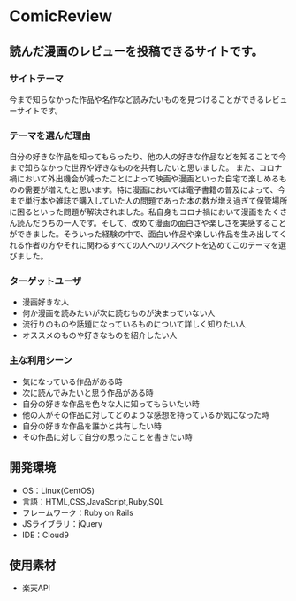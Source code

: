 # ComicReview

## 読んだ漫画のレビューを投稿できるサイトです。
### サイトテーマ
今まで知らなかった作品や名作など読みたいものを見つけることができるレビューサイトです。

### テーマを選んだ理由
自分の好きな作品を知ってもらったり、他の人の好きな作品などを知ることで今まで知らなかった世界や好きなものを共有したいと思いました。
また、コロナ禍において外出機会が減ったことによって映画や漫画といった自宅で楽しめるものの需要が増えたと思います。特に漫画においては電子書籍の普及によって、今まで単行本や雑誌で購入していた人の問題であった本の数が増え過ぎて保管場所に困るといった問題が解決されました。私自身もコロナ禍において漫画をたくさん読んだうちの一人です。そして、改めて漫画の面白さや楽しさを実感することができました。そういった経験の中で、面白い作品や楽しい作品を生み出してくれる作者の方やそれに関わるすべての人へのリスペクトを込めてこのテーマを選びました。

### ターゲットユーザ
- 漫画好きな人
- 何か漫画を読みたいが次に読むものが決まっていない人
- 流行りのものや話題になっているものについて詳しく知りたい人
- オススメのものや好きなものを紹介したい人

### 主な利用シーン
- 気になっている作品がある時
- 次に読んでみたいと思う作品がある時
- 自分の好きな作品を色々な人に知ってもらいたい時
- 他の人がその作品に対してどのような感想を持っているか気になった時
- 自分の好きな作品を誰かと共有したい時
- その作品に対して自分の思ったことを書きたい時

## 開発環境
- OS：Linux(CentOS)
- 言語：HTML,CSS,JavaScript,Ruby,SQL
- フレームワーク：Ruby on Rails
- JSライブラリ：jQuery
- IDE：Cloud9

## 使用素材
- 楽天API
